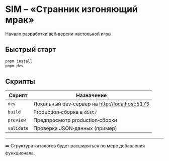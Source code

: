 # SIM – «Странник изгоняющий мрак»

Начало разработки веб‑версии настольной игры.

## Быстрый старт

```bash
pnpm install
pnpm dev
```

## Скрипты

| Скрипт    | Назначение                       |
|-----------|----------------------------------|
| `dev`     | Локальный dev‑сервер на <http://localhost:5173> |
| `build`   | Production‑сборка в `dist/`      |
| `preview` | Предпросмотр production‑сборки   |
| `validate`| Проверка JSON‑данных (пример)    |

---

➡️ Структура каталогов будет расширяться по мере добавления функционала.
